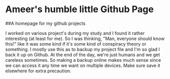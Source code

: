 # Ameer's humble little Github Page

##A homepage for my github projects

I worked on various project's during my study and I found it rather interesting (at least for me). So I was thinking, "Man, everyone should know this!" like it was some kind if it's some kind of conspiracy theory or something. I mostly use this as to backup my project file and I'm so glad I back it up on Github. At the end of the day, we're just humans and we get careless sometimes. So making a backup online makes much sense since we can access it any time we want on multiple devices. Make sure save it elsewhere for extra precaution.

##

